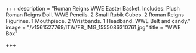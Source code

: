 +++
description = "Roman Reigns WWE Easter Basket. Includes: Plush Roman Reigns Doll. WWE Pencils. 2 Small Rubik Cubes. 2 Roman Reigns Figurines. 1 Mouthpiece. 2 Wristbands. 1 Headband. WWE Belt and candy."
image = "/v1561527769/ITW/FB_IMG_1555086310761.jpg"
title = "WWE Box"

+++
